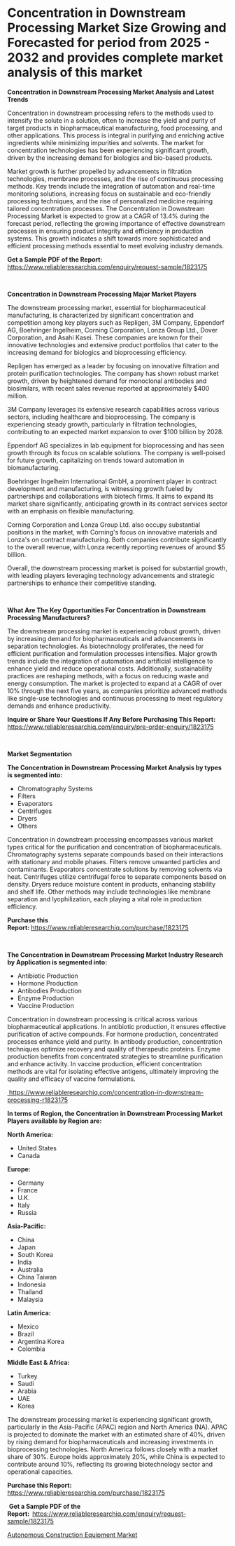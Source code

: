 <p><h1>Concentration in Downstream Processing Market Size Growing and Forecasted for period from 2025 - 2032 and provides complete market analysis of this market</h1></p><p><strong>Concentration in Downstream Processing Market Analysis and Latest Trends</strong></p>
<p><p>Concentration in downstream processing refers to the methods used to intensify the solute in a solution, often to increase the yield and purity of target products in biopharmaceutical manufacturing, food processing, and other applications. This process is integral in purifying and enriching active ingredients while minimizing impurities and solvents. The market for concentration technologies has been experiencing significant growth, driven by the increasing demand for biologics and bio-based products.</p><p>Market growth is further propelled by advancements in filtration technologies, membrane processes, and the rise of continuous processing methods. Key trends include the integration of automation and real-time monitoring solutions, increasing focus on sustainable and eco-friendly processing techniques, and the rise of personalized medicine requiring tailored concentration processes. The Concentration in Downstream Processing Market is expected to grow at a CAGR of 13.4% during the forecast period, reflecting the growing importance of effective downstream processes in ensuring product integrity and efficiency in production systems. This growth indicates a shift towards more sophisticated and efficient processing methods essential to meet evolving industry demands.</p></p>
<p><strong>Get a Sample PDF of the Report:&nbsp;</strong> <a href="https://www.reliableresearchiq.com/enquiry/request-sample/1823175?utm_campaign=2886&utm_medium=2&utm_source=Github&utm_content=ia&utm_term=08042025&utm_id=concentration-in-downstream-processing">https://www.reliableresearchiq.com/enquiry/request-sample/1823175</a></p>
<p>&nbsp;</p>
<p><strong>Concentration in Downstream Processing Major Market Players</strong></p>
<p><p>The downstream processing market, essential for biopharmaceutical manufacturing, is characterized by significant concentration and competition among key players such as Repligen, 3M Company, Eppendorf AG, Boehringer Ingelheim, Corning Corporation, Lonza Group Ltd., Dover Corporation, and Asahi Kasei. These companies are known for their innovative technologies and extensive product portfolios that cater to the increasing demand for biologics and bioprocessing efficiency.</p><p>Repligen has emerged as a leader by focusing on innovative filtration and protein purification technologies. The company has shown robust market growth, driven by heightened demand for monoclonal antibodies and biosimilars, with recent sales revenue reported at approximately $400 million.</p><p>3M Company leverages its extensive research capabilities across various sectors, including healthcare and bioprocessing. The company is experiencing steady growth, particularly in filtration technologies, contributing to an expected market expansion to over $100 billion by 2028.</p><p>Eppendorf AG specializes in lab equipment for bioprocessing and has seen growth through its focus on scalable solutions. The company is well-poised for future growth, capitalizing on trends toward automation in biomanufacturing.</p><p>Boehringer Ingelheim International GmbH, a prominent player in contract development and manufacturing, is witnessing growth fueled by partnerships and collaborations with biotech firms. It aims to expand its market share significantly, anticipating growth in its contract services sector with an emphasis on flexible manufacturing.</p><p>Corning Corporation and Lonza Group Ltd. also occupy substantial positions in the market, with Corning's focus on innovative materials and Lonza's on contract manufacturing. Both companies contribute significantly to the overall revenue, with Lonza recently reporting revenues of around $5 billion.</p><p>Overall, the downstream processing market is poised for substantial growth, with leading players leveraging technology advancements and strategic partnerships to enhance their competitive standing.</p></p>
<p>&nbsp;</p>
<p><strong>What Are The Key Opportunities For Concentration in Downstream Processing Manufacturers?</strong></p>
<p><p>The downstream processing market is experiencing robust growth, driven by increasing demand for biopharmaceuticals and advancements in separation technologies. As biotechnology proliferates, the need for efficient purification and formulation processes intensifies. Major growth trends include the integration of automation and artificial intelligence to enhance yield and reduce operational costs. Additionally, sustainability practices are reshaping methods, with a focus on reducing waste and energy consumption. The market is projected to expand at a CAGR of over 10% through the next five years, as companies prioritize advanced methods like single-use technologies and continuous processing to meet regulatory demands and enhance productivity.</p></p>
<p><strong>Inquire or Share Your Questions If Any Before Purchasing This Report:</strong> <a href="https://www.reliableresearchiq.com/enquiry/pre-order-enquiry/1823175?utm_campaign=2886&utm_medium=2&utm_source=Github&utm_content=ia&utm_term=08042025&utm_id=concentration-in-downstream-processing">https://www.reliableresearchiq.com/enquiry/pre-order-enquiry/1823175</a></p>
<p>&nbsp;</p>
<p><strong>Market Segmentation</strong></p>
<p><strong>The Concentration in Downstream Processing Market Analysis by types is segmented into:</strong></p>
<p><ul><li>Chromatography Systems</li><li>Filters</li><li>Evaporators</li><li>Centrifuges</li><li>Dryers</li><li>Others</li></ul></p>
<p><p>Concentration in downstream processing encompasses various market types critical for the purification and concentration of biopharmaceuticals. Chromatography systems separate compounds based on their interactions with stationary and mobile phases. Filters remove unwanted particles and contaminants. Evaporators concentrate solutions by removing solvents via heat. Centrifuges utilize centrifugal force to separate components based on density. Dryers reduce moisture content in products, enhancing stability and shelf life. Other methods may include technologies like membrane separation and lyophilization, each playing a vital role in production efficiency.</p></p>
<p><strong>Purchase this Report:&nbsp;</strong><a href="https://www.reliableresearchiq.com/purchase/1823175?utm_campaign=2886&utm_medium=2&utm_source=Github&utm_content=ia&utm_term=08042025&utm_id=concentration-in-downstream-processing">https://www.reliableresearchiq.com/purchase/1823175</a></p>
<p>&nbsp;</p>
<p><strong>The Concentration in Downstream Processing Market Industry Research by Application is segmented into:</strong></p>
<p><ul><li>Antibiotic Production</li><li>Hormone Production</li><li>Antibodies Production</li><li>Enzyme Production</li><li>Vaccine Production</li></ul></p>
<p><p>Concentration in downstream processing is critical across various biopharmaceutical applications. In antibiotic production, it ensures effective purification of active compounds. For hormone production, concentrated processes enhance yield and purity. In antibody production, concentration techniques optimize recovery and quality of therapeutic proteins. Enzyme production benefits from concentrated strategies to streamline purification and enhance activity. In vaccine production, efficient concentration methods are vital for isolating effective antigens, ultimately improving the quality and efficacy of vaccine formulations.</p></p>
<p><a href="https://www.reliableresearchiq.com/concentration-in-downstream-processing-r1823175?utm_campaign=2886&utm_medium=2&utm_source=Github&utm_content=ia&utm_term=08042025&utm_id=concentration-in-downstream-processing">&nbsp;https://www.reliableresearchiq.com/concentration-in-downstream-processing-r1823175</a></p>
<p><strong>In terms of Region, the Concentration in Downstream Processing Market Players available by Region are:</strong></p>
<p>
    <p> <strong> North America: </strong>
        <ul>
            <li>United States</li>
            <li>Canada</li>
        </ul>
        </p> 
    <p> <strong> Europe: </strong>
        <ul>
            <li>Germany</li>
            <li>France</li>
            <li>U.K.</li>
            <li>Italy</li>
            <li>Russia</li>
        </ul>
        </p> 
    <p> <strong> Asia-Pacific: </strong>
        <ul>
            <li>China</li>
            <li>Japan</li>
            <li>South Korea</li>
            <li>India</li>
            <li>Australia</li>
            <li>China Taiwan</li>
            <li>Indonesia</li>
            <li>Thailand</li>
            <li>Malaysia</li>
        </ul>
        </p> 
    <p> <strong> Latin America: </strong>
        <ul>
            <li>Mexico</li>
            <li>Brazil</li>
            <li>Argentina Korea</li>
            <li>Colombia</li>
        </ul>
        </p> 
    <p> <strong> Middle East & Africa: </strong>
        <ul>
            <li>Turkey</li>
            <li>Saudi</li>
            <li>Arabia</li>
            <li>UAE</li>
            <li>Korea</li>
        </ul>
    </p>
    </p>
<p><p>The downstream processing market is experiencing significant growth, particularly in the Asia-Pacific (APAC) region and North America (NA). APAC is projected to dominate the market with an estimated share of 40%, driven by rising demand for biopharmaceuticals and increasing investments in bioprocessing technologies. North America follows closely with a market share of 30%. Europe holds approximately 20%, while China is expected to contribute around 10%, reflecting its growing biotechnology sector and operational capacities.</p></p>
<p><strong>Purchase this Report: </strong><a href="https://www.reliableresearchiq.com/purchase/1823175?utm_campaign=2886&utm_medium=2&utm_source=Github&utm_content=ia&utm_term=08042025&utm_id=concentration-in-downstream-processing">https://www.reliableresearchiq.com/purchase/1823175</a></p>
<p>&nbsp;<strong>Get a Sample PDF of the Report:&nbsp;&nbsp;</strong><a href="https://www.reliableresearchiq.com/enquiry/request-sample/1823175?utm_campaign=2886&utm_medium=2&utm_source=Github&utm_content=ia&utm_term=08042025&utm_id=concentration-in-downstream-processing">https://www.reliableresearchiq.com/enquiry/request-sample/1823175</a></p>
<p><strong></strong></p>
<p><p><a href="https://github.com/tszkintruca/Market-Research-Report-List-1/blob/main/autonomous-construction-equipment-market.md?utm_campaign=2886&utm_medium=2&utm_source=Github&utm_content=ia&utm_term=08042025&utm_id=concentration-in-downstream-processing">Autonomous Construction Equipment Market</a></p></p>